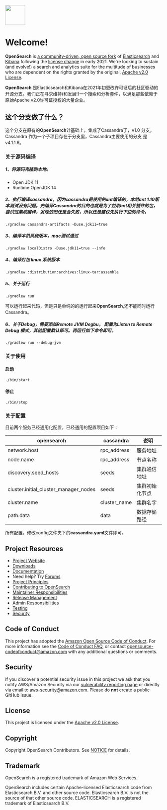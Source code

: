 <img src="https://opensearch.org/assets/img/opensearch-logo-themed.svg" height="64px">

# Welcome!

**OpenSearch** is [a community-driven, open source fork](https://aws.amazon.com/blogs/opensource/introducing-opensearch/) of [Elasticsearch](https://en.wikipedia.org/wiki/Elasticsearch) and [Kibana](https://en.wikipedia.org/wiki/Kibana) following the [license change](https://blog.opensource.org/the-sspl-is-not-an-open-source-license/) in early 2021. We're looking to sustain (and evolve!) a search and analytics suite for the multitude of businesses who are dependent on the rights granted by the original, [Apache v2.0 License](LICENSE.txt).

**OpenSearch** 是Elasticsearch和Kibana在2021年初更改许可证后的社区驱动的开源分支。我们正在寻求维持(和发展!)一个搜索和分析套件，以满足那些依赖于原始Apache v2.0许可证授权的大量企业。


## 这个分支做了什么？

这个分支在原有的**OpenSearch**计基础上，集成了Cassandra了，v1.0 分支，Cassandra 作为一个子项目存在于分支里，Cassandra主要使用的分支 是 v4.1.1.6。

### 关于源码编译

##### 1、将源码克隆到本地。
* Open JDK 11
* Runtime OpenJDK 14
##### 2、执行编译cassandra，因为cassandra是使用的ant编译的，本地ant 1.10版本测试没有问题。先编译Cassandra的目的也就是为了拉取ant相关插件的包，尝试过集成编译，发现依旧还是会失败，所以还是建议先执行下边的命令。
```shell
./gradlew cassandra-artifacts -Duse.jdk11=true
```

##### 3、编译本机系统版本，mac测试通过
```shell
./gradlew localDistro -Duse.jdk11=true --info
```
##### 4、编译打包 linux 系统版本
```shell
./gradlew :distribution:archives:linux-tar:assemble
```

##### 5、关于运行
```shell
./gradlew run
```
可以运行起来代码，但是只是单纯的的运行起来**OpenSearch**,还不能同时运行Cassandra。

##### 6、关于Debug，需要添加Remote JVM Degbu， 配置为Listen to Remote Debug 模式，其他配置默认即可。再运行如下命令即可。
```shell
./gradlew run --debug-jvm
```

### 关于使用

#### 启动

```
./bin/start
```



#### 停止

```
./bin/stop
```



### 关于配置

目前两个服务已经通用化配置，已经通用的配置项目如下：

| **opensearch**                        | **cassandra** | **说明**       |
| ------------------------------------- | ------------- | -------------- |
| network.host                          | rpc_address   | 服务地址       |
| node.name                             | rpc_address   | 节点名称       |
| discovery.seed_hosts                  | seeds         | 集群通信地址   |
| cluster.initial_cluster_manager_nodes | seeds         | 集群初始化节点 |
| cluster.name                          | cluster_name  | 集群名字       |
| path.data                             | data          | 数据存储路径   |

所有配置，修改config文件夹下的**cassandra.yaml**文件即可。




## Project Resources

* [Project Website](https://opensearch.org/)
* [Downloads](https://opensearch.org/downloads.html)
* [Documentation](https://opensearch.org/docs/)
* Need help? Try [Forums](https://discuss.opendistrocommunity.dev/)
* [Project Principles](https://opensearch.org/#principles)
* [Contributing to OpenSearch](CONTRIBUTING.md)
* [Maintainer Responsibilities](MAINTAINERS.md)
* [Release Management](RELEASING.md)
* [Admin Responsibilities](ADMINS.md)
* [Testing](TESTING.md)
* [Security](SECURITY.md)

## Code of Conduct

This project has adopted the [Amazon Open Source Code of Conduct](CODE_OF_CONDUCT.md). For more information see the [Code of Conduct FAQ](https://aws.github.io/code-of-conduct-faq), or contact [opensource-codeofconduct@amazon.com](mailto:opensource-codeofconduct@amazon.com) with any additional questions or comments.

## Security
If you discover a potential security issue in this project we ask that you notify AWS/Amazon Security via our [vulnerability reporting page](http://aws.amazon.com/security/vulnerability-reporting/) or directly via email to aws-security@amazon.com. Please do **not** create a public GitHub issue.

## License

This project is licensed under the [Apache v2.0 License](LICENSE.txt).

## Copyright

Copyright OpenSearch Contributors. See [NOTICE](NOTICE.txt) for details.

## Trademark

OpenSearch is a registered trademark of Amazon Web Services.

OpenSearch includes certain Apache-licensed Elasticsearch code from Elasticsearch B.V. and other source code. Elasticsearch B.V. is not the source of that other source code. ELASTICSEARCH is a registered trademark of Elasticsearch B.V.
